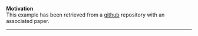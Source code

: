 
**Motivation** \
This example has been retrieved from a [github](https://github.com/NemesLaszlo/GraphS-system) 
repository with an associated paper.
****
